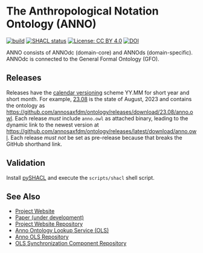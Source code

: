 # The Anthropological Notation Ontology (ANNO)

[![build](https://github.com/annosaxfdm/ontology/actions/workflows/build.yml/badge.svg)](https://github.com/annosaxfdm/ontology/actions/workflows/build.yml)
[![SHACL status](https://github.com/annosaxfdm/ontology/actions/workflows/shacl.yml/badge.svg)](https://github.com/annosaxfdm/ontology/actions/workflows/shacl.yml)
[![License: CC BY 4.0](https://img.shields.io/badge/license-CC_BY_4.0-blue)](LICENSE)
[![DOI](https://zenodo.org/badge/473966297.svg)](https://zenodo.org/badge/latestdoi/473966297)

ANNO consists of ANNOdc (domain-core) and ANNOds (domain-specific).
ANNOdc is connected to the General Formal Ontology (GFO).

## Releases

Releases have the [calendar versioning](https://calver.org/) scheme YY.MM for short year and short month.
For example, [23.08](https://github.com/annosaxfdm/ontology/releases/tag/23.08) is the state of August, 2023 and contains the ontology as <https://github.com/annosaxfdm/ontology/releases/download/23.08/anno.owl>.
Each release *must* include `anno.owl` as attached binary, leading to the dynamic link to the newest version at <https://github.com/annosaxfdm/ontology/releases/latest/download/anno.owl>.
Each release *must not* be set as pre-release because that breaks the GitHub shorthand link.

## Validation

Install [pySHACL](https://github.com/RDFLib/pySHACL) and execute the `scripts/shacl` shell script.

## See Also

* [Project Website](https://annosaxfdm.de)
* [Paper (under development)](https://github.com/annosaxfdm/anno-paper-swj)
* [Project Website Repository](https://github.com/annosaxfdm/annosaxfdm.de)
* [Anno Ontology Lookup Service (OLS)](https://ols.imise.uni-leipzig.de/index)
* [Anno OLS Repository](https://github.com/annosaxfdm/ols)
* [OLS Synchronization Component Repository](https://github.com/annosaxfdm/olsync)
